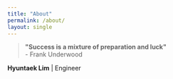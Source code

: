 ```yaml
---
title: "About"
permalink: /about/
layout: single
---
```


> **"Success is a mixture of preparation and luck"**  
\- Frank Underwood

**Hyuntaek Lim**  \|  Engineer